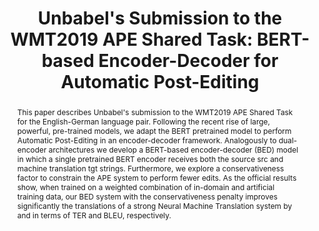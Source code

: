 ---
title: "Unbabel's Submission to the WMT2019 APE Shared Task: BERT-based Encoder-Decoder for Automatic Post-Editing"
collection: publications
permalink: /publication/201908-ape-wmt
authors: 'António V. Lopes, M. Amin Farajian, Gonçalo M. Correia, Jonay Trenous, André F.T. Martins'
conference: 'In Proceedings of WMT'
conference_year: '2019'
arxiv_link: 'https://arxiv.org/abs/1905.13068'
code_link: 'https://github.com/deep-spin/OpenNMT-APE'
abstract: "This paper describes Unbabel's submission to the WMT2019 APE Shared Task for the English-German language pair. Following the recent rise of large, powerful, pre-trained models, we adapt the BERT pretrained model to perform Automatic Post-Editing in an encoder-decoder framework. Analogously to dual-encoder architectures we develop a BERT-based encoder-decoder (BED) model in which a single pretrained BERT encoder receives both the source src and machine translation tgt strings. Furthermore, we explore a conservativeness factor to constrain the APE system to perform fewer edits. As the official results show, when trained on a weighted combination of in-domain and artificial training data, our BED system with the conservativeness penalty improves significantly the translations of a strong Neural Machine Translation system by and in terms of TER and BLEU, respectively."
bibtex: "@inproceedings{Lopes2019,
author = {Lopes, António V. and Farajian, M. Amin and Correia, Gonçalo M. and Trenous, Jonay and Martins, André F. T.},
booktitle = {Proceedings of WMT19},
title = Unbabel's Submission to the WMT2019 APE Shared Task: BERT-based Encoder-Decoder for Automatic Post-Editing,
year = {2019}
}"
---